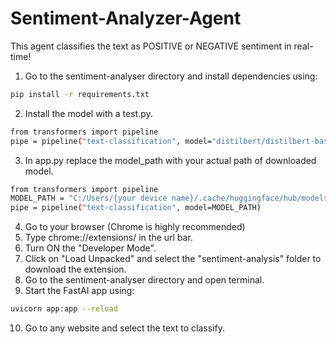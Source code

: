 # Sentiment-Analyzer-Agent
This agent classifies the text as POSITIVE or NEGATIVE sentiment in real-time!
1. Go to the sentiment-analyser directory and install dependencies using:
```bash
pip install -r requirements.txt
```
2. Install the model with a test.py.
```bash
from transformers import pipeline
pipe = pipeline("text-classification", model="distilbert/distilbert-base-uncased-finetuned-sst-2-english")
```

3. In app.py replace the model_path with your actual path of downloaded model.
```bash
from transformers import pipeline
MODEL_PATH = "C:/Users/{your device name}/.cache/huggingface/hub/models--distilbert--distilbert-base-uncased-finetuned-sst-2-english/snapshots/714eb0fa89d2f80546fda750413ed43d93601a13"
pipe = pipeline("text-classification", model=MODEL_PATH)
```

4. Go to your browser (Chrome is highly recommended)
5. Type chrome://extensions/ in the url bar.
6. Turn ON the "Developer Mode".
7. Click on "Load Unpacked" and select the "sentiment-analysis" folder to download the extension.
8. Go to the sentiment-analyser directory and open terminal.
9. Start the FastAI app using: 
```bash
uvicorn app:app --reload
```
10. Go to any website and select the text to classify.
